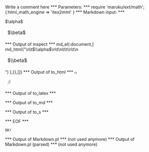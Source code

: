 Write a comment here
*** Parameters: ***
require 'maruku/ext/math';{:html_math_engine => 'itex2mml' }
*** Markdown input: ***
<table markdown='1'>
	$\alpha$
	<thead>
		<td>$\beta$</td>
	</thead>
</table>
*** Output of inspect ***
md_el(:document,[
	md_html("<table markdown='1'>\n\t$\\alpha$\n\t<thead>\n\t\t<td>$\\beta$</td>\n\t</thead>\n</table>")
],{},[])
*** Output of to_html ***
<table><math class='maruku-mathml' display='inline' xmlns='http://www.w3.org/1998/Math/MathML'><mi>&alpha;</mi></math><thead>
		<td><math class='maruku-mathml' display='inline' xmlns='http://www.w3.org/1998/Math/MathML'><mi>&beta;</mi></math></td>
	</thead>
</table>
*** Output of to_latex ***

*** Output of to_md ***

*** Output of to_s ***

*** EOF ***



	OK!



*** Output of Markdown.pl ***
(not used anymore)
*** Output of Markdown.pl (parsed) ***
(not used anymore)